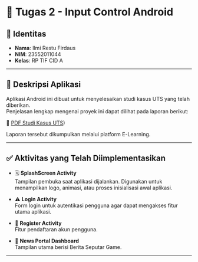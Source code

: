 # 📱 Tugas 2 - Input Control Android

## 👤 Identitas 
- **Nama**: Ilmi Restu Firdaus  
- **NIM**: 23552011044  
- **Kelas**: RP TIF CID A  

---

## 📌 Deskripsi Aplikasi

Aplikasi Android ini dibuat untuk menyelesaikan studi kasus UTS yang telah diberikan.  
Penjelasan lengkap mengenai proyek ini dapat dilihat pada laporan berikut:

📄 [ PDF Studi Kasus UTS](https://drive.google.com/file/d/1WS9MZo-KAnhkjWbRwKHmAJJ5hommABjp/view?usp=drive_link))

Laporan tersebut dikumpulkan melalui platform E-Learning.

---
## ✅ Aktivitas yang Telah Diimplementasikan

- 🗓️ **SplashScreen Activity**  
   Tampilan pembuka saat aplikasi dijalankan. Digunakan untuk menampilkan logo, animasi, atau proses inisialisasi awal aplikasi.

- ⚠️ **Login Activity**  
  Form login untuk autentikasi pengguna agar dapat mengakses fitur utama aplikasi.

- 🔐 **Register Activity**  
  Fitur pendaftaran akun pengguna.

- 📰 **News Portal Dashboard**  
  Tampilan utama berisi Berita Seputar Game.
---
